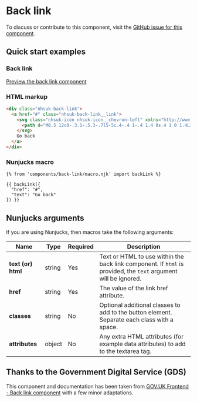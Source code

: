 # Back link

To discuss or contribute to this component, visit the [GitHub issue for this component](https://github.com/nhsuk/nhsuk-frontend/issues/202).

## Quick start examples

### Back link

[Preview the back link component](https://nhsuk.github.io/nhsuk-frontend/components/back-link/index.html)

### HTML markup

```html
<div class="nhsuk-back-link">
  <a href="#" class="nhsuk-back-link__link">
    <svg class="nhsuk-icon nhsuk-icon__chevron-left" xmlns="http://www.w3.org/2000/svg" viewBox="0 0 24 24" aria-hidden="true">
      <path d="M8.5 12c0-.3.1-.5.3-.7l5-5c.4-.4 1-.4 1.4 0s.4 1 0 1.4L10.9 12l4.3 4.3c.4.4.4 1 0 1.4s-1 .4-1.4 0l-5-5c-.2-.2-.3-.4-.3-.7z"></path>
    </svg>
    Go back
  </a>
</div>
```

### Nunjucks macro

```
{% from 'components/back-link/macro.njk' import backLink %}

{{ backLink({
  "href": "#",
  "text": "Go back"
}) }}
```

## Nunjucks arguments

If you are using Nunjucks, then macros take the following arguments:

| Name                | Type     | Required  | Description             |
| --------------------|----------|-----------|-------------------------|
| **text (or) html**  | string   | Yes       | Text or HTML to use within the back link component. If `html` is provided, the `text` argument will be ignored. |
| **href**            | string   | Yes       | The value of the link href attribute. |
| **classes**         | string   | No        | Optional additional classes to add to the button element. Separate each class with a space. |
| **attributes**      | object   | No        | Any extra HTML attributes (for example data attributes) to add to the textarea tag. |

## Thanks to the Government Digital Service (GDS)

This component and documentation has been taken from [GOV.UK Frontend - Back link component](https://github.com/alphagov/govuk-frontend/tree/master/package/components/back-link) with a few minor adaptations.
